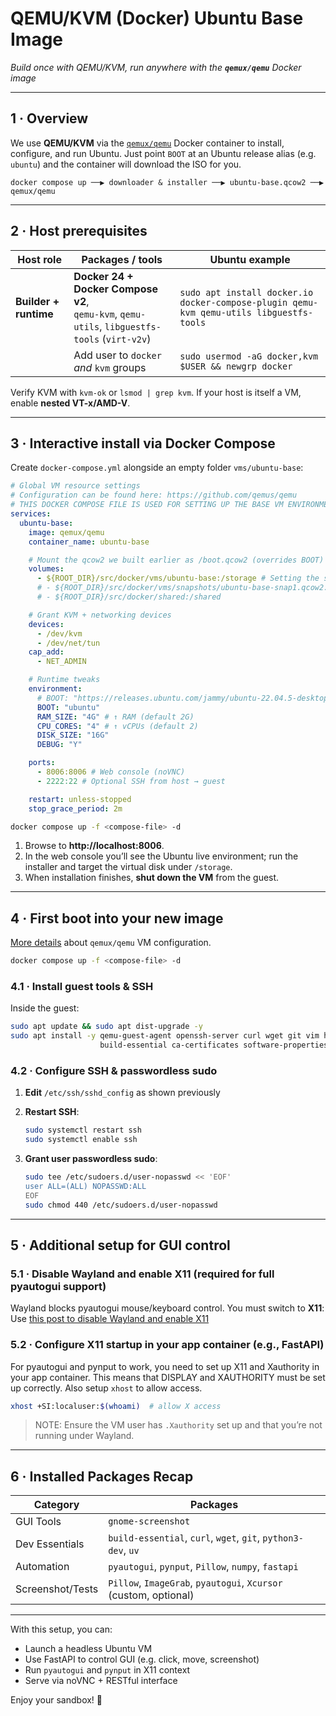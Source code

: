 # QEMU/KVM (Docker) Ubuntu Base Image

_Build once with QEMU/KVM, run anywhere with the **`qemux/qemu`** Docker image_

---

## 1 · Overview

We use **QEMU/KVM** via the [`qemux/qemu`](https://github.com/qemus/qemu) Docker container to install, configure, and run Ubuntu.
Just point `BOOT` at an Ubuntu release alias (e.g. `ubuntu`) and the container will download the ISO for you.

```
docker compose up ──▶ downloader & installer ──▶ ubuntu-base.qcow2 ──▶ qemux/qemu
```

---

## 2 · Host prerequisites

| Host role             | Packages / tools                                                                                | Ubuntu example                                                                          |
| --------------------- | ----------------------------------------------------------------------------------------------- | --------------------------------------------------------------------------------------- |
| **Builder + runtime** | **Docker 24 + Docker Compose v2**,<br>`qemu-kvm`, `qemu-utils`, `libguestfs-tools` (`virt-v2v`) | `sudo apt install docker.io docker-compose-plugin qemu-kvm qemu-utils libguestfs-tools` |
|                       | Add user to `docker` _and_ `kvm` groups                                                         | `sudo usermod -aG docker,kvm $USER && newgrp docker`                                    |

Verify KVM with `kvm-ok` or `lsmod | grep kvm`. If your host is itself a VM, enable **nested VT-x/AMD-V**.

---

## 3 · Interactive install via Docker Compose

Create `docker-compose.yml` alongside an empty folder `vms/ubuntu-base`:

```yaml
# Global VM resource settings
# Configuration can be found here: https://github.com/qemus/qemu
# THIS DOCKER COMPOSE FILE IS USED FOR SETTING UP THE BASE VM ENVIRONMENT
services:
  ubuntu-base:
    image: qemux/qemu
    container_name: ubuntu-base

    # Mount the qcow2 we built earlier as /boot.qcow2 (overrides BOOT)
    volumes:
      - ${ROOT_DIR}/src/docker/vms/ubuntu-base:/storage # Setting the storage directory
      # - ${ROOT_DIR}/src/docker/vms/snapshots/ubuntu-base-snap1.qcow2:/boot.qcow2 # For using snapshots
      # - ${ROOT_DIR}/src/docker/shared:/shared

    # Grant KVM + networking devices
    devices:
      - /dev/kvm
      - /dev/net/tun
    cap_add:
      - NET_ADMIN

    # Runtime tweaks
    environment:
      # BOOT: "https://releases.ubuntu.com/jammy/ubuntu-22.04.5-desktop-amd64.iso" # Downloads the Spider2-V
      BOOT: "ubuntu"
      RAM_SIZE: "4G" # ↑ RAM (default 2G)
      CPU_CORES: "4" # ↑ vCPUs (default 2)
      DISK_SIZE: "16G"
      DEBUG: "Y"

    ports:
      - 8006:8006 # Web console (noVNC)
      - 2222:22 # Optional SSH from host → guest

    restart: unless-stopped
    stop_grace_period: 2m
```

```bash
docker compose up -f <compose-file> -d
```

1. Browse to **http://localhost:8006**.
2. In the web console you’ll see the Ubuntu live environment; run the installer and target the virtual disk under `/storage`.
3. When installation finishes, **shut down the VM** from the guest.

---

## 4 · First boot into your new image

[More details](https://github.com/qemus/qemu?tab=readme-ov-file#faq-) about `qemux/qemu` VM configuration.

```bash
docker compose up -f <compose-file> -d
```

### 4.1 · Install guest tools & SSH

Inside the guest:

```bash
sudo apt update && sudo apt dist-upgrade -y
sudo apt install -y qemu-guest-agent openssh-server curl wget git vim htop net-tools \
                    build-essential ca-certificates software-properties-common gnome-screenshot
```

### 4.2 · Configure SSH & passwordless sudo

1. **Edit** `/etc/ssh/sshd_config` as shown previously
2. **Restart SSH**:

   ```bash
   sudo systemctl restart ssh
   sudo systemctl enable ssh
   ```

3. **Grant user passwordless sudo**:

   ```bash
   sudo tee /etc/sudoers.d/user-nopasswd << 'EOF'
   user ALL=(ALL) NOPASSWD:ALL
   EOF
   sudo chmod 440 /etc/sudoers.d/user-nopasswd
   ```

---

## 5 · Additional setup for GUI control

### 5.1 · Disable Wayland and enable X11 (required for full pyautogui support)

Wayland blocks pyautogui mouse/keyboard control. You must switch to **X11**:
Use [this post to disable Wayland and enable X11](https://askubuntu.com/questions/1343805/failed-to-enable-link-training-when-resuming-from-suspend/1470563#1470563)

### 5.2 · Configure X11 startup in your app container (e.g., FastAPI)

For pyautogui and pynput to work, you need to set up X11 and Xauthority in your app container.
This means that DISPLAY and XAUTHORITY must be set up correctly. Also setup `xhost` to allow access.

```bash
xhost +SI:localuser:$(whoami)  # allow X access
```

> NOTE: Ensure the VM user has `.Xauthority` set up and that you’re not running under Wayland.

---

## 6 · Installed Packages Recap

| Category         | Packages                                                         |
| ---------------- | ---------------------------------------------------------------- |
| GUI Tools        | `gnome-screenshot`                                               |
| Dev Essentials   | `build-essential`, `curl`, `wget`, `git`, `python3-dev`, `uv`    |
| Automation       | `pyautogui`, `pynput`, `Pillow`, `numpy`, `fastapi`              |
| Screenshot/Tests | `Pillow`, `ImageGrab`, `pyautogui`, `Xcursor` (custom, optional) |

---

With this setup, you can:

- Launch a headless Ubuntu VM
- Use FastAPI to control GUI (e.g. click, move, screenshot)
- Run `pyautogui` and `pynput` in X11 context
- Serve via noVNC + RESTful interface

Enjoy your sandbox! 🤖
